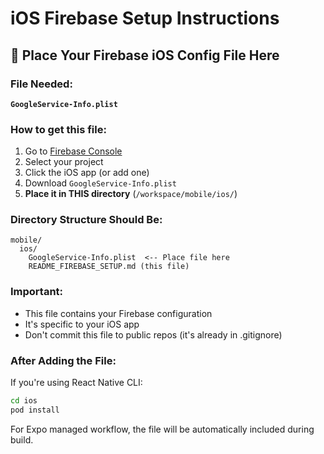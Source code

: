 # iOS Firebase Setup Instructions

## 📱 Place Your Firebase iOS Config File Here

### File Needed:
**`GoogleService-Info.plist`**

### How to get this file:
1. Go to [Firebase Console](https://console.firebase.google.com)
2. Select your project
3. Click the iOS app (or add one)
4. Download `GoogleService-Info.plist`
5. **Place it in THIS directory** (`/workspace/mobile/ios/`)

### Directory Structure Should Be:
```
mobile/
  ios/
    GoogleService-Info.plist  <-- Place file here
    README_FIREBASE_SETUP.md (this file)
```

### Important:
- This file contains your Firebase configuration
- It's specific to your iOS app
- Don't commit this file to public repos (it's already in .gitignore)

### After Adding the File:
If you're using React Native CLI:
```bash
cd ios
pod install
```

For Expo managed workflow, the file will be automatically included during build.